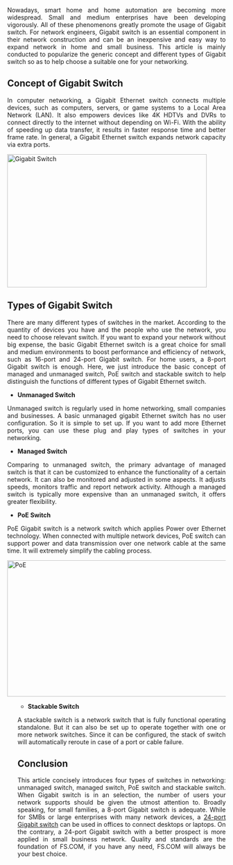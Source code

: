 <p style="text-align: justify;">Nowadays, smart home and home automation are becoming more widespread. Small and medium enterprises have been developing vigorously. All of these phenomenons greatly promote the usage of Gigabit switch. For network engineers, Gigabit switch is an essential component in their network construction and can be an inexpensive and easy way to expand network in home and small business. This article is mainly conducted to popularize the generic concept and different types of Gigabit switch so as to help choose a suitable one for your networking.</p>

<h2>Concept of Gigabit Switch</h2>
<p style="text-align: justify;">In computer networking, a Gigabit Ethernet switch connects multiple devices, such as computers, servers, or game systems to a Local Area Network (LAN). It also empowers devices like 4K HDTVs and DVRs to connect directly to the internet without depending on Wi-Fi. With the ability of speeding up data transfer, it results in faster response time and better frame rate. In general, a Gigabit Ethernet switch expands network capacity via extra ports.</p>
<img class="alignnone size-full wp-image-37" src="https://feisublog.files.wordpress.com/2018/04/gigabit-switch.jpg" alt="Gigabit Switch" width="460" height="307" />
<h2>Types of Gigabit Switch</h2>
<p style="text-align: justify;">There are many different types of switches in the market. According to the quantity of devices you have and the people who use the network, you need to choose relevant switch. If you want to expand your network without big expense, the basic Gigabit Ethernet switch is a great choice for small and medium environments to boost performance and efficiency of network, such as 16-port and 24-port Gigabit switch. For home users, a 8-port Gigabit switch is enough. Here, we just introduce the basic concept of managed and unmanaged switch, PoE switch and stackable switch to help distinguish the functions of different types of Gigabit Ethernet switch.</p>
<div>
  <ul>
    <li><strong>Unmanaged Switch</strong></li>
  </ul>
</div>
<p style="text-align: justify;">Unmanaged switch is regularly used in home networking, small companies and businesses. A basic unmanaged gigabit Ethernet switch has no user configuration. So it is simple to set up. If you want to add more Ethernet ports, you can use these plug and play types of switches in your networking.</p>
<div>
  <ul>
    <li><strong>Managed Switch</strong></li>
  </ul>
</div>
<p style="text-align: justify;">Comparing to unmanaged switch, the primary advantage of managed switch is that it can be customized to enhance the functionality of a certain network. It can also be monitored and adjusted in some aspects. It adjusts speeds, monitors traffic and report network activity. Although a managed switch is typically more expensive than an unmanaged switch, it offers greater flexibility.</p>
<div>
  <ul>
    <li><strong>PoE Switch</strong></li>
  </ul>
</div>
<p style="text-align: justify;">PoE Gigabit switch is a network switch which applies Power over Ethernet technology. When connected with multiple network devices, PoE switch can support power and data transmission over one network cable at the same time. It will extremely simplify the cabling process.</p>
<img class="alignnone size-full wp-image-38" src="https://feisublog.files.wordpress.com/2018/04/poe.png" alt="PoE" width="601" height="314" />
<div>
<ul>
<div>
  <ul>
    <li><strong>Stackable Switch</strong></li>
  </ul>
</div>
<p style="text-align: justify;">A stackable switch is a network switch that is fully functional operating standalone. But it can also be set up to operate together with one or more network switches. Since it can be configured, the stack of switch will automatically reroute in case of a port or cable failure.</p>

<h2>Conclusion</h2>
<p style="text-align: justify;">This article concisely introduces four types of switches in networking: unmanaged switch, managed switch, PoE switch and stackable switch. When Gigabit switch</a> is in an selection, the number of users your network supports should be given the utmost attention to. Broadly speaking, for small families, a 8-port Gigabit switch</a> is adequate. While for SMBs or large enterprises with many network devices, a <a href="https://www.fs.com/products/69357.html" target="new">24-port Gigabit switch</a> can be used in offices to connect desktops or laptops. On the contrary, a 24-port Gigabit switch with a better prospect is more applied in small business network. Quality and standards are the foundation of FS.COM, if you have any need, FS.COM will always be your best choice.</p>
